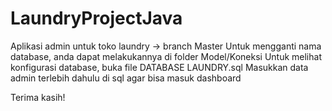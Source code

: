 # LaundryProjectJava
Aplikasi admin untuk toko laundry -> branch Master
Untuk mengganti nama database, anda dapat melakukannya di folder Model/Koneksi
Untuk melihat konfigurasi database, buka file DATABASE LAUNDRY.sql
Masukkan data admin terlebih dahulu di sql agar bisa masuk dashboard

Terima kasih!
